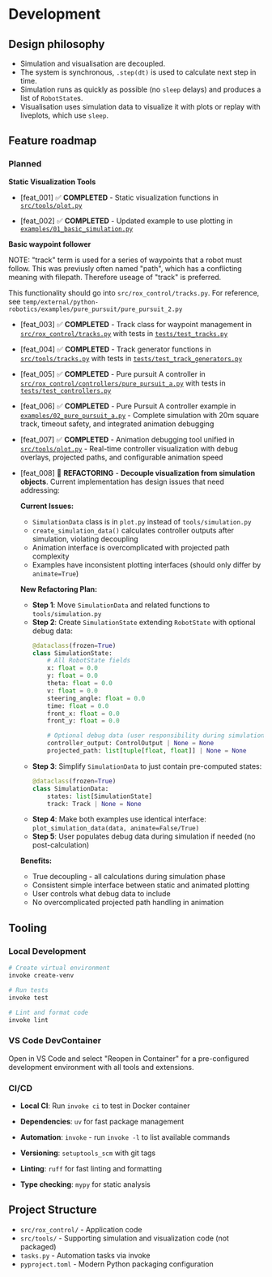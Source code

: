 # Development

## Design philosophy

* Simulation and visualisation are decoupled.
* The system is synchronous, `.step(dt)` is used to calculate next step in time.
* Simulation runs as quickly as possible (no `sleep` delays) and produces a list of `RobotState`s.
* Visualisation uses simulation data to visualize it with plots or replay with liveplots, which use `sleep`.

## Feature roadmap

### Planned
**Static Visualization Tools**

* [feat_001] ✅ **COMPLETED** - Static visualization functions in [`src/tools/plot.py`](src/tools/plot.py)

* [feat_002] ✅ **COMPLETED** - Updated example to use plotting in [`examples/01_basic_simulation.py`](examples/01_basic_simulation.py)

**Basic waypoint follower**

NOTE: "track" term is used for a series of waypoints that a robot must follow. This was previusly
often named "path", which has a conflicting meaning with filepath. Therefore useage of "track" is preferred.

This functionality should go into `src/rox_control/tracks.py`.
For reference, see `temp/external/python-robotics/examples/pure_pursuit/pure_pursuit_2.py`

* [feat_003] ✅ **COMPLETED** - Track class for waypoint management in [`src/rox_control/tracks.py`](src/rox_control/tracks.py) with tests in [`tests/test_tracks.py`](tests/test_tracks.py)

* [feat_004] ✅ **COMPLETED** - Track generator functions in [`src/tools/tracks.py`](src/tools/tracks.py) with tests in [`tests/test_track_generators.py`](tests/test_track_generators.py)

* [feat_005] ✅ **COMPLETED** - Pure pursuit A controller in [`src/rox_control/controllers/pure_pursuit_a.py`](src/rox_control/controllers/pure_pursuit_a.py) with tests in [`tests/test_controllers.py`](tests/test_controllers.py)

* [feat_006] ✅ **COMPLETED** - Pure Pursuit A controller example in [`examples/02_pure_pursuit_a.py`](examples/02_pure_pursuit_a.py) - Complete simulation with 20m square track, timeout safety, and integrated animation debugging

* [feat_007] ✅ **COMPLETED** - Animation debugging tool unified in [`src/tools/plot.py`](src/tools/plot.py) - Real-time controller visualization with debug overlays, projected paths, and configurable animation speed

* [feat_008] 🔄 **REFACTORING** - **Decouple visualization from simulation objects**. Current implementation has design issues that need addressing:

  **Current Issues:**
  - `SimulationData` class is in `plot.py` instead of `tools/simulation.py`
  - `create_simulation_data()` calculates controller outputs after simulation, violating decoupling
  - Animation interface is overcomplicated with projected path complexity
  - Examples have inconsistent plotting interfaces (should only differ by `animate=True`)

  **New Refactoring Plan:**
  - **Step 1**: Move `SimulationData` and related functions to `tools/simulation.py`
  - **Step 2**: Create `SimulationState` extending `RobotState` with optional debug data:
    ```python
    @dataclass(frozen=True)
    class SimulationState:
        # All RobotState fields
        x: float = 0.0
        y: float = 0.0
        theta: float = 0.0
        v: float = 0.0
        steering_angle: float = 0.0
        time: float = 0.0
        front_x: float = 0.0
        front_y: float = 0.0

        # Optional debug data (user responsibility during simulation)
        controller_output: ControlOutput | None = None
        projected_path: list[tuple[float, float]] | None = None
    ```
  - **Step 3**: Simplify `SimulationData` to just contain pre-computed states:
    ```python
    @dataclass(frozen=True)
    class SimulationData:
        states: list[SimulationState]
        track: Track | None = None
    ```
  - **Step 4**: Make both examples use identical interface: `plot_simulation_data(data, animate=False/True)`
  - **Step 5**: User populates debug data during simulation if needed (no post-calculation)

  **Benefits:**
  - True decoupling - all calculations during simulation phase
  - Consistent simple interface between static and animated plotting
  - User controls what debug data to include
  - No overcomplicated projected path handling in animation

## Tooling

### Local Development
```bash
# Create virtual environment
invoke create-venv

# Run tests
invoke test

# Lint and format code
invoke lint
```

### VS Code DevContainer
Open in VS Code and select "Reopen in Container" for a pre-configured development environment with all tools and extensions.

### CI/CD

* **Local CI**: Run `invoke ci` to test in Docker container


* **Dependencies**: `uv` for fast package management
* **Automation**: `invoke` - run `invoke -l` to list available commands
* **Versioning**: `setuptools_scm` with git tags
* **Linting**: `ruff` for fast linting and formatting
* **Type checking**: `mypy` for static analysis

## Project Structure

* `src/rox_control/` - Application code
* `src/tools/` - Supporting simulation and visualization code (not packaged)
* `tasks.py` - Automation tasks via invoke
* `pyproject.toml` - Modern Python packaging configuration
